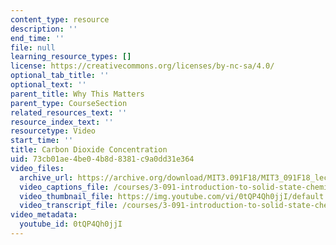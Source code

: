 ```yaml
---
content_type: resource
description: ''
end_time: ''
file: null
learning_resource_types: []
license: https://creativecommons.org/licenses/by-nc-sa/4.0/
optional_tab_title: ''
optional_text: ''
parent_title: Why This Matters
parent_type: CourseSection
related_resources_text: ''
resource_index_text: ''
resourcetype: Video
start_time: ''
title: Carbon Dioxide Concentration
uid: 73cb01ae-4be0-4b8d-8381-c9a0dd31e364
video_files:
  archive_url: https://archive.org/download/MIT3.091F18/MIT3_091F18_lec28_wtm_300k.mp4
  video_captions_file: /courses/3-091-introduction-to-solid-state-chemistry-fall-2018/0tQP4Qh0jjI_captions.webvtt
  video_thumbnail_file: https://img.youtube.com/vi/0tQP4Qh0jjI/default.jpg
  video_transcript_file: /courses/3-091-introduction-to-solid-state-chemistry-fall-2018/0tQP4Qh0jjI_transcript.pdf
video_metadata:
  youtube_id: 0tQP4Qh0jjI
---
```

